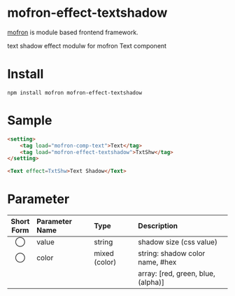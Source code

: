 # mofron-effect-textshadow
[mofron](https://mofron.github.io/mofron/) is module based frontend framework.

text shadow effect modulw for mofron Text component


# Install
```
npm install mofron mofron-effect-textshadow
```

# Sample
```html
<setting>
    <tag load="mofron-comp-text">Text</tag>
    <tag load="mofron-effect-textshadow">TxtShw</tag>
</setting>

<Text effect=TxtShw>Text Shadow</Text>
```

# Parameter

| Short<br>Form | Parameter Name | Type | Description |
|:-------------:|:---------------|:-----|:------------|
| ◯  | value | string | shadow size (css value) |
| ◯  | color | mixed (color) | string: shadow color name, #hex |
| | | | array: [red, green, blue, (alpha)] |

